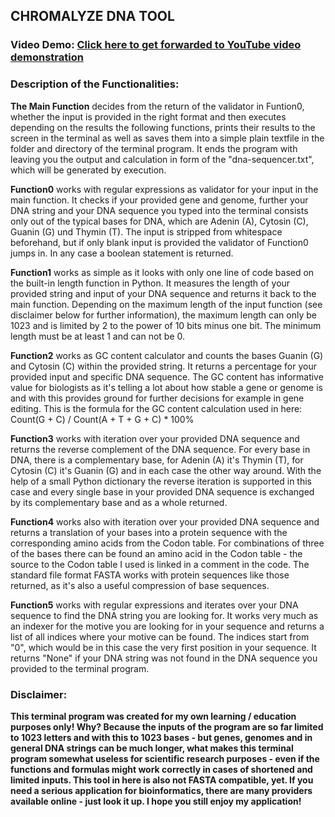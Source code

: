 ## CHROMALYZE DNA TOOL
### Video Demo: [Click here to get forwarded to YouTube video demonstration](https://youtu.be/LBu73txCqSA?si=ZXypzAd-9SSb1Uhx)

### Description of the Functionalities:

**The Main Function** decides from the return of the validator in Funtion0, whether the input is provided in the right format and then executes depending on the results the following functions, prints their results to the screen in the terminal as well as saves them into a simple plain textfile in the folder and directory of the terminal program. It ends the program with leaving you the output and calculation in form of the "dna-sequencer.txt", which will be generated by execution.

**Function0** works with regular expressions as validator for your input in the main function. It checks if your provided gene and genome, further your DNA string and your DNA sequence you typed into the terminal consists only out of the typical bases for DNA, which are Adenin (A), Cytosin (C), Guanin (G) und Thymin (T). The input is stripped from whitespace beforehand, but if only blank input is provided the validator of Function0 jumps in. In any case a boolean statement is returned.

**Function1** works as simple as it looks with only one line of code based on the built-in length function in Python. It measures the length of your provided string and input of your DNA sequence and returns it back to the main function. Depending on the maximum length of the input function (see disclaimer below for further information), the maximum length can only be 1023 and is limited by 2 to the power of 10 bits minus one bit. The minimum length must be at least 1 and can not be 0.

**Function2** works as GC content calculator and counts the bases Guanin (G) and Cytosin (C) within the provided string. It returns a percentage for your provided input and specific DNA sequence. The GC content has informative value for biologists as it's telling a lot about how stable a gene or genome is and with this provides ground for further decisions for example in gene editing. This is the formula for the GC content calculation used in here: Count(G + C) / Count(A + T + G + C) * 100%

**Function3** works with iteration over your provided DNA sequence and returns the reverse complement of the DNA sequence. For every base in DNA, there is a complementary base, for Adenin (A) it's Thymin (T), for Cytosin (C) it's Guanin (G) and in each case the other way around. With the help of a small Python dictionary the reverse iteration is supported in this case and every single base in your provided DNA sequence is exchanged by its complementary base and as a whole returned.

**Function4** works also with iteration over your provided DNA sequence and returns a translation of your bases into a protein sequence with the corresponding amino acids from the Codon table. For combinations of three of the bases there can be found an amino acid in the Codon table - the source to the Codon table I used is linked in a comment in the code. The standard file format FASTA works with protein sequences like those returned, as it's also a useful compression of base sequences.

**Function5** works with regular expressions and iterates over your DNA sequence to find the DNA string you are looking for. It works very much as an indexer for the motive you are looking for in your sequence and returns a list of all indices where your motive can be found. The indices start from "0", which would be in this case the very first position in your sequence. It returns "None" if your DNA string was not found in the DNA sequence you provided to the terminal program.

### Disclaimer:

**This terminal program was created for my own learning / education purposes only! Why? Because the inputs of the program are so far limited to 1023 letters and with this to 1023 bases - but genes, genomes and in general DNA strings can be much longer, what makes this terminal program somewhat useless for scientific research purposes - even if the functions and formulas might work correctly in cases of shortened and limited inputs. This tool in here is also not FASTA compatible, yet. If you need a serious application for bioinformatics, there are many providers available online - just look it up. I hope you still enjoy my application!**
